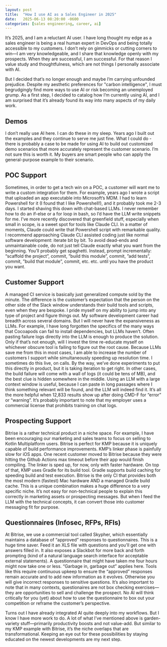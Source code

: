 ```yaml
---
layout: post
title:  "How I use AI as a Sales Engineer in 2025"
date:   2025-06-13 08:20:00 -0600
categories: [sales engineering, career, ai]
---
```

It’s 2025, and I am a reluctant AI user. I have long thought my edge as a sales engineer is being a real human expert in DevOps and being totally accessible to my customers. I don’t rely on gimmicks or cutting corners to win—I am very knowledgeable, and I share that knowledge openly with my prospects. When they are successful, I am successful. For that reason I value study and thoughtfulness, which are not things I personally associate with AI.

But I decided that’s no longer enough and maybe I’m carrying unfounded prejudice. Despite my aesthetic preferences for "carbon intelligence", I must begrudgingly find more ways to use AI or risk becoming an unemployed grump. As a first step, I decided to catalog how I’m currently using AI, and I am surprised that it’s already found its way into many aspects of my daily work.

## Demos
I don’t really use AI here. I can do these in my sleep. Years ago I built out the examples and they continue to serve me just fine.
What I could do - there is probably a case to be made for using AI to build out customized demo scenarios that more accurately represent the customer scenario. I’m not sure this is worth it. My buyers are smart people who can apply the general-purpose example to their scenario.
## POC Support
Sometimes, in order to get a tech win on a POC, a customer will want me to write a custom integration for them. For example, years ago I wrote a script that uploaded an app executable into Microsoft’s MDM. I had to learn Powershell for it (I found that I like Powershell!), and it probably took me 2-3 days. 
I started shaving this down with chat-based LLMs. I never remember how to do an if-else or a for loop in bash, so I’d have the LLM write snippets for me.
I’ve more recently discovered that greenfield stuff, especially when small in scope, is a sweet spot for tools like Claude CLI. In a matter of moments, Claude could write that Powershell script with remarkable quality. 
I recommend approaching Claude CLI assisted coding just like normal software development: iterate bit by bit. To avoid dead-ends and unmaintainable code, do not just tell Claude exactly what you want from the beginning. You’ll probably get spaghetti. Instead, prompt incrementally: “scaffold the project”, commit, ”build this module”, commit, ”add tests”, commit, ”build that module”, commit, etc. etc. until you have the product you want.
## Customer Support
A managed CI service is basically just generalized compute sold by the minute. The difference is the customer’s expectation that the person on the other side of the Slack window understands their build tools and scripts, even when they are bespoke. I pride myself on my ability to jump into any type of project and figure things out. My software development career had breadth across several domains. But I will never have the expansiveness as LLMs.
For example, I have long forgotten the specifics of the many ways that Cocoapods can fail to install dependencies, but LLMs haven’t. Often pasting failure logs directly into the LLM is enough to produce the solution. Only if that’s not enough, will I invest the time re-educate myself on whichever obscure tool is failing to figure out the root cause. Because LLMs save me from this in most cases, I am able to increase the number of customers I support while simultaneously speeding up resolution time. I sometimes do this live, on calls.
By the way, we’ve done experiments to put this directly in product, but it is taking iteration to get right.
In other cases, the build failure will come with a wall of logs (it could be tens of MB), and the best clue is hidden somewhere in the middle. Using an LLM with a large context window is useful, because I can paste in long passages where I think something relevant will be found, and the LLM will indeed find it. It’s all the more helpful when 12,833 results show up after doing CMD-F for “error” or “warning”. It’s probably important to note that my employer uses a commercial license that prohibits training on chat logs.
## Prospecting Support
Bitrise is a rather technical product in a niche space. For example, I have been encouraging our marketing and sales teams to focus on selling to Kotlin Multiplatform users. Bitrise is perfect for KMP because it is uniquely capable of build performance improvements. KMP’s linker phase is painfully slow for iOS apps. One recent customer moved to Bitrise because they were hitting the Github Actions max timeout before their app would finish compiling. The linker is sped up, for now, only with faster hardware. On top of that, KMP uses Gradle for its build tool. Gradle supports build caching for speeding build and test execution. Bitrise is the only CI that provides both the most modern (fastest) Mac hardware AND a managed Gradle build cache. This is a unique combination makes a huge difference to a very specific niche. 
It’s not easy for non-technical people to explain this correctly in marketing assets or prospecting messages. But when I feed the LLM with the technical concepts, it can convert those into customer messaging fit for purpose.
## Questionnaires (Infosec, RFPs, RFIs) 
At Bitrise, we use a commercial tool called Skypher, which essentially maintains a database of “approved” responses to questionnaires. This is a huge time saver. Feed it an XLS file with questions and you’ll get one with answers filled in. It also exposes a Slackbot for more back and forth prompting (kind of a natural language search interface for acceptable external statements). A questionnaire that might have taken me four hours might now take one or less. 
“Garbage in, garbage out” applies here. Tools like this require continuous upkeep to ensure the “approved” responses remain accurate and to add new information as it evolves. Otherwise you will give incorrect responses to sensitive questions.
It’s also important to note that in many contexts, questionaires are not box checking exercises—they are opportunities to sell and challenge the prospect. No AI will think critically for you (yet) about how to use the questionnaire to box out your competition or reframe the customer’s perspective.

Turns out I have already integrated AI quite deeply into my workflows. But I know I have more work to do. A lot of what I’ve mentioned above is garden-variety stuff—primarily productivity boosts and not value-add. But similar to my KMP example with Bitrise, it’s the niche overlaps that are transformational. Keeping an eye out for these possibilities by staying educated on the newest developments are my next step.
